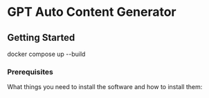 # GPT Auto Content Generator


## Getting Started

docker compose up --build

### Prerequisites

What things you need to install the software and how to install them: